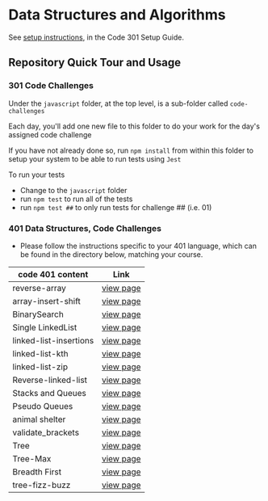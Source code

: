 # Data Structures and Algorithms

See [setup instructions](https://codefellows.github.io/setup-guide/code-301/3-code-challenges), in the Code 301 Setup Guide.

## Repository Quick Tour and Usage

### 301 Code Challenges

Under the `javascript` folder, at the top level, is a sub-folder called `code-challenges`

Each day, you'll add one new file to this folder to do your work for the day's assigned code challenge

If you have not already done so, run `npm install` from within this folder to setup your system to be able to run tests using `Jest`

To run your tests

- Change to the `javascript` folder
- run `npm test` to run all of the tests
- run `npm test ##` to only run tests for challenge ## (i.e. 01)

### 401 Data Structures, Code Challenges

- Please follow the instructions specific to your 401 language, which can be found in the directory below, matching your course.


| code 401 content         | Link                                                                              |
| ------------------------ | --------------------------------------------------------------------------------- |
| reverse-array         | [view page](python/code_challenges/array-reverse/array-reverse.md) |
| array-insert-shift    | [view page](whiteBord/README.md) |
| BinarySearch          | [view page](python/code_challenges/BinarySearch/BinarySearch.md) |
| Single LinkedList     | [view page](python/README.md) |
| linked-list-insertions| [view page](python/code_challenges/Code_Challenge06.md) |
| linked-list-kth       | [view page](python/code_challenges/Code_Challenge07.md) |
| linked-list-zip       | [view page](python/code_challenges/Code_Challenge08.md) |
| Reverse-linked-list   | [view page](python/code_challenges/code_challenge09.md) |
| Stacks and Queues     | [view page](python/code_challenges/stack_and_queue.md) |
| Pseudo Queues         | [view page](python/code_challenges/pseudo.md) |
| animal shelter        | [view page](python/code_challenges/animal-shelter.md) |
| validate_brackets     | [view page](python/code_challenges/validate_brackets.md) |
| Tree                  |[view page](python/code_challenges/tree.md) |
| Tree-Max              | [view page](python/code_challenges/tree-max.md) |
| Breadth First         | [view page](python/code_challenges/breadth_first.md) |
| tree-fizz-buzz        | [view page](python/code_challenges/tree-fizz-buzz.md) |





